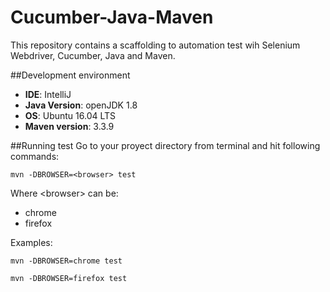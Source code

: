 # Cucumber-Java-Maven
This repository contains a scaffolding to automation test wih Selenium Webdriver, Cucumber, Java and Maven.

##Development environment
* **IDE**: IntelliJ
* **Java Version**: openJDK 1.8
* **OS**: Ubuntu 16.04 LTS 
* **Maven version**: 3.3.9

##Running test
Go to your proyect directory from terminal and hit following commands:

``
mvn -DBROWSER=<browser> test
``

Where \<browser> can be:
* chrome
* firefox

Examples:

``
mvn -DBROWSER=chrome test
``

``mvn -DBROWSER=firefox test
``
